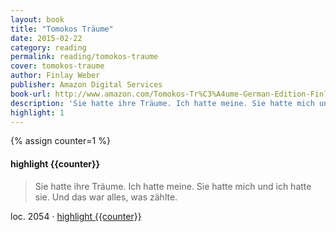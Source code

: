 ```yaml
---
layout: book
title: "Tomokos Träume"
date: 2015-02-22
category: reading
permalink: reading/tomokos-traume
cover: tomokos-traume
author: Finlay Weber
publisher: Amazon Digital Services
book-url: http://www.amazon.com/Tomokos-Tr%C3%A4ume-German-Edition-Finlay-ebook/dp/B009O0NS56
description: 'Sie hatte ihre Träume. Ich hatte meine. Sie hatte mich und ich hatte sie. Und das war alles, was zählte.'
highlight: 1
---
```


{% assign counter=1 %}
#### highlight {{counter}}
>Sie hatte ihre Träume. Ich hatte meine. Sie hatte mich und ich hatte sie. Und das war alles, was zählte.

loc. 2054 &middot; [highlight {{counter}}](#highlight-{{counter}})